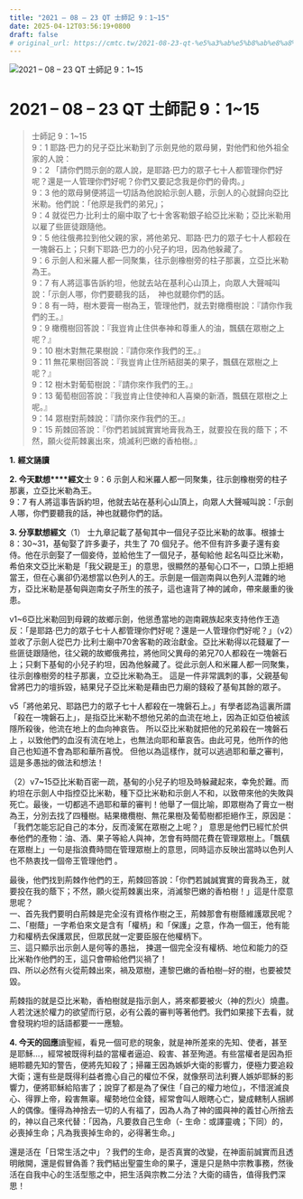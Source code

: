 ```yaml
---
title: "2021 – 08 – 23 QT 士師記 9：1~15"
date: 2025-04-12T03:56:19+0800
draft: false
# original_url: https://cmtc.tw/2021-08-23-qt-%e5%a3%ab%e5%b8%ab%e8%a8%98-9%ef%bc%9a115
---
```


![2021 – 08 – 23 QT 士師記 9：1\~15](/images/qt.jpg   "2021 – 08 – 23 QT 士師記 9：1\~15")

# 2021 – 08 – 23 QT 士師記 9：1\~15

> 士師記 9：1\~15  
> 9：1 耶路‧巴力的兒子亞比米勒到了示劍見他的眾母舅，對他們和他外祖全家的人說：  
> 9：2 「請你們問示劍的眾人說，是耶路‧巴力的眾子七十人都管理你們好呢？還是一人管理你們好呢？你們又要記念我是你們的骨肉。」  
> 9：3 他的眾母舅便將這一切話為他說給示劍人聽，示劍人的心就歸向亞比米勒。他們說：「他原是我們的弟兄」；  
> 9：4 就從巴力‧比利士的廟中取了七十舍客勒銀子給亞比米勒；亞比米勒用以雇了些匪徒跟隨他。  
> 9：5 他往俄弗拉到他父親的家，將他弟兄、耶路‧巴力的眾子七十人都殺在一塊磐石上；只剩下耶路‧巴力的小兒子約坦，因為他躲藏了。  
> 9：6 示劍人和米羅人都一同聚集，往示劍橡樹旁的柱子那裏，立亞比米勒為王。  
> 9：7 有人將這事告訴約坦，他就去站在基利心山頂上，向眾人大聲喊叫說：「示劍人哪，你們要聽我的話，　神也就聽你們的話。  
> 9：8 有一時，樹木要膏一樹為王，管理他們，就去對橄欖樹說：『請你作我們的王。』  
> 9：9 橄欖樹回答說：『我豈肯止住供奉神和尊重人的油，飄颻在眾樹之上呢？』  
> 9：10 樹木對無花果樹說：『請你來作我們的王。』  
> 9：11 無花果樹回答說：『我豈肯止住所結甜美的果子，飄颻在眾樹之上呢？』  
> 9：12 樹木對葡萄樹說：『請你來作我們的王。』  
> 9：13 葡萄樹回答說：『我豈肯止住使神和人喜樂的新酒，飄颻在眾樹之上呢。』  
> 9：14 眾樹對荊棘說：『請你來作我們的王。』  
> 9：15 荊棘回答說：『你們若誠誠實實地膏我為王，就要投在我的蔭下；不然，願火從荊棘裏出來，燒滅利巴嫩的香柏樹。』

**1.** **經文誦讀**

**2. 今天默想****經文**士 9：6 示劍人和米羅人都一同聚集，往示劍橡樹旁的柱子那裏，立亞比米勒為王。  
9：7 有人將這事告訴約坦，他就去站在基利心山頂上，向眾人大聲喊叫說：「示劍人哪，你們要聽我的話，神也就聽你們的話。

**3. 分享默想經文**（1） 士九章記載了基甸其中一個兒子亞比米勒的故事。根據士8：30\~31，基甸娶了許多妻子，共生了 70 個兒子。他不但有許多妻子還有妾侍。他在示劍娶了一個妾侍，並給他生了一個兒子，基甸給他 起名叫亞比米勒，希伯來文亞比米勒是「我父親是王」的意思，很顯然的基甸心口不一，口頭上拒絕當王，但在心裏卻仍渴想當以色列人的王。示劍是一個迦南與以色列人混雜的地方，亞比米勒是基甸與迦南女子所生的孩子，這也違背了神的誡命，帶來嚴重的後患。

v1\~6亞比米勒回到母親的故鄉示劍，他慫恿當地的迦南親族起來支持他作王造反：「是耶路‧巴力的眾子七十人都管理你們好呢？還是一人管理你們好呢？」（v2）並收了示劍人從巴力‧比利士廟中70舍客勒的政治獻金。亞比米勒得以花錢雇了一些匪徒跟隨他，往父親的故鄉俄弗拉，將他同父異母的弟兄70人都殺在一塊磐石上；只剩下基甸的小兒子約坦，因為他躲藏了。從此示劍人和米羅人都一同聚集，往示劍橡樹旁的柱子那裏，立亞比米勒為王。 這是一件非常諷刺的事，父親基甸曾將巴力的壇拆毀，結果兒子亞比米勒是藉由巴力廟的錢殺了基甸其餘的眾子。

v5「將他弟兄、耶路巴力的眾子七十人都殺在一塊磐石上。」有學者認為這裏所謂「殺在一塊磐石上」，是指亞比米勒不想他兄弟的血流在地上，因為正如亞伯被該隱所殺後，他流在地上的血向神哀告。 所以亞比米勒就把他的兄弟殺在一塊磐石上 ，以致他們的血沒有流在地上，也無法向耶和華哀告。由此可見，他所作的他自己也知道不會為耶和華所喜悅。 但他以為這樣作，就可以逃過耶和華之審判，這是多愚拙的做法和想法！

（2）v7\~15亞比米勒百密一疏，基甸的小兒子約坦及時躲藏起來，幸免於難。而約坦在示劍人中指控亞比米勒，種下亞比米勒和示劍人不和，以致帶來他的失敗與死亡。最後，一切都逃不過耶和華的審判！他舉了一個比喻，即眾樹為了膏立一樹為王，分別去找了四種樹。結果橄欖樹、無花果樹及葡萄樹都拒絕作王，原因是：「我們怎能忘記自己的本分，反而凌駕在眾樹之上呢？」 意思是他們已經忙於供奉他們的產物：油、酒、果子等給人與神，怎會有時間花費在管理眾樹上。「飄颻在眾樹上」一句是指浪費時間在管理眾樹上的意思，同時這亦反映出當時以色列人也不熱衷找一個帝王管理他們 。

最後，他們找到荊棘作他們的王，荊棘回答說：「你們若誠誠實實的膏我為王，就要投在我的蔭下；不然，願火從荊棘裏出來，消滅黎巴嫩的香柏樹！」這是什麼意思呢？  
一、首先我們要明白荊棘是完全沒有資格作樹之王，荊棘那會有樹蔭維護眾民呢？  
二、「樹蔭」一字希伯來文是含有「權柄」和「保護」之意，作為一個王，他有能力和權柄去保護眾民，但眾民就一定要臣服在他權柄下。  
三、這只顯示出示劍人是何等的愚拙， 揀選一個完全沒有權柄、地位和能力的亞比米勒作他們的王，這只會帶給他們災禍了！  
四、所以必然有火從荊棘出來，禍及眾樹，連黎巴嫩的香柏樹─好的樹，也要被焚毀。

荊棘指的就是亞比米勒，香柏樹就是指示劍人，將來都要被火（神的烈火）燒盡。人若沈迷於權力的欲望而行惡，必有公義的審判等著他們。我們如果接下去看，就會發現約坦的話語都要一一應驗。

**4. 今天的回應**讀聖經，看見一個可悲的現象，就是神所差來的先知、使者，甚至是耶穌…，經常被既得利益的當權者逼迫、殺害、甚至殉道。有些當權者是因為拒絕聆聽先知的警告，便將先知殺了；掃羅王因為嫉妒大衛的影響力，便極力要追殺大衛；還有些是既得利益者擔心自己的權位不保，就像祭司法利賽人嫉妒耶穌的影響力，便將耶穌給陷害了；說穿了都是為了保住「自己的權力地位」，不惜泯滅良心、得罪上帝，殺害無辜。權勢地位金錢，經常會叫人眼瞎心亡，變成轄制人捆綁人的偶像。懂得為神捨去一切的人有福了，因為人為了神的國與神的義甘心所捨去的，神以自己來代替：「因為，凡要救自己生命（- 生命：或譯靈魂；下同）的，必喪掉生命；凡為我喪掉生命的，必得著生命。」

還是活在「日常生活之中」？我們的生命，是否真實的改變，在神面前誠實而且透明敞開，還是假冒偽善？我們結出聖靈生命的果子，還是只是熱中宗教事務，然後活在自我中心的生活型態之中，把生活與宗教二分法？大衛的禱告，值得我們深思！